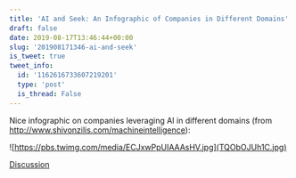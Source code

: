 ```yaml
---
title: 'AI and Seek: An Infographic of Companies in Different Domains'
draft: false
date: 2019-08-17T13:46:44+00:00
slug: '201908171346-ai-and-seek'
is_tweet: true
tweet_info:
  id: '1162616733607219201'
  type: 'post'
  is_thread: False
---
```




Nice infographic on companies leveraging AI in different domains (from <http://www.shivonzilis.com/machineintelligence>): 

![https://pbs.twimg.com/media/ECJxwPpUIAAAsHV.jpg](TQObOJUh1C.jpg)

[Discussion](https://x.com/sytelus/status/1162616733607219201)
